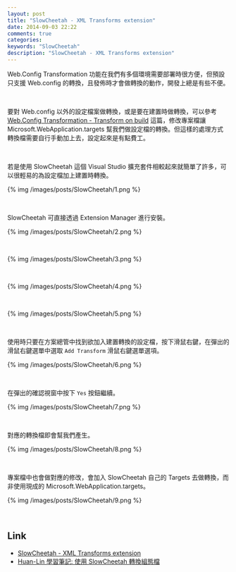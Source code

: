 ```yaml
---
layout: post
title: "SlowCheetah - XML Transforms extension"
date: 2014-09-03 22:22
comments: true
categories:  
keywords: "SlowCheetah"
description: "SlowCheetah - XML Transforms extension"
---
```


Web.Config Transformation 功能在我們有多個環境需要部署時很方便，但預設只支援 Web.config 的轉換，且發佈時才會做轉換的動作，開發上總是有些不便。  

<!-- More -->

<br/>

要對 Web.config 以外的設定檔案做轉換，或是要在建置時做轉換，可以參考 [Web.Config Transformation - Transform on build](http://larrynung.github.io/2014/07/07/web-dot-config-transformation-transform-on-build/) 這篇，修改專案檔讓 Microsoft.WebApplication.targets 幫我們做設定檔的轉換。但這樣的處理方式轉換檔需要自行手動加上去，設定起來是有點費工。  

</br>

若是使用 SlowCheetah 這個 Visual Studio 擴充套件相較起來就簡單了許多，可以很輕易的為設定檔加上建置時轉換。  

{% img /images/posts/SlowCheetah/1.png %}

<br/>


SlowCheetah 可直接透過 Extension Manager 進行安裝。  

{% img /images/posts/SlowCheetah/2.png %}

<br/>

{% img /images/posts/SlowCheetah/3.png %}

<br/>

{% img /images/posts/SlowCheetah/4.png %}

<br/>

{% img /images/posts/SlowCheetah/5.png %}

<br/>


使用時只要在方案總管中找到欲加入建置轉換的設定檔，按下滑鼠右鍵，在彈出的滑鼠右鍵選單中選取 `Add Transform` 滑鼠右鍵選單選項。  

{% img /images/posts/SlowCheetah/6.png %}

<br/>


在彈出的確認視窗中按下 `Yes` 按鈕繼續。  

{% img /images/posts/SlowCheetah/7.png %}

<br/>


對應的轉換檔即會幫我們產生。  

{% img /images/posts/SlowCheetah/8.png %}

<br/>


專案檔中也會做對應的修改，會加入 SlowCheetah 自己的 Targets 去做轉換，而非使用現成的 Microsoft.WebApplication.targets。  

{% img /images/posts/SlowCheetah/9.png %}

<br/>


Link
----
* [SlowCheetah - XML Transforms extension](http://visualstudiogallery.msdn.microsoft.com/69023d00-a4f9-4a34-a6cd-7e854ba318b5)
* [Huan-Lin 學習筆記: 使用 SlowCheetah 轉換組態檔](http://huan-lin.blogspot.com/2013/10/slowcheetah.html)
